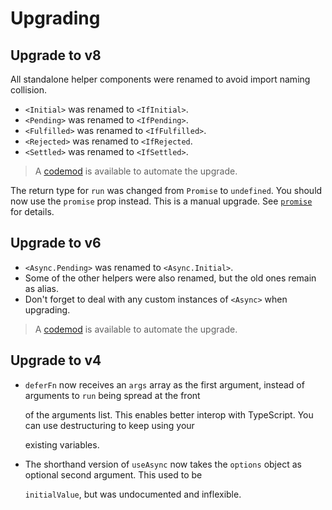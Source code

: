# Upgrading

## Upgrade to v8

All standalone helper components were renamed to avoid import naming collision.

- `<Initial>` was renamed to `<IfInitial>`.
- `<Pending>` was renamed to `<IfPending>`.
- `<Fulfilled>` was renamed to `<IfFulfilled>`.
- `<Rejected>` was renamed to `<IfRejected`.
- `<Settled>` was renamed to `<IfSettled>`.

> A [codemod](https://github.com/async-library/react-async/tree/master/codemods) is available to automate the upgrade.

The return type for `run` was changed from `Promise` to `undefined`. You should now use the `promise` prop instead. This is a manual upgrade. See [`promise`](installation.md#promise-1) for details.

## Upgrade to v6

- `<Async.Pending>` was renamed to `<Async.Initial>`.
- Some of the other helpers were also renamed, but the old ones remain as alias.
- Don't forget to deal with any custom instances of `<Async>` when upgrading.

> A [codemod](https://github.com/async-library/react-async/tree/master/codemods) is available to automate the upgrade.

## Upgrade to v4

- `deferFn` now receives an `args` array as the first argument, instead of arguments to `run` being spread at the front

  of the arguments list. This enables better interop with TypeScript. You can use destructuring to keep using your

  existing variables.

- The shorthand version of `useAsync` now takes the `options` object as optional second argument. This used to be

  `initialValue`, but was undocumented and inflexible.
